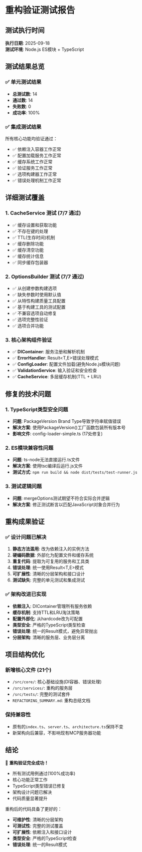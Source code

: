 # 重构验证测试报告

## 测试执行时间
**执行日期**: 2025-09-18  
**测试环境**: Node.js ES模块 + TypeScript

## 测试结果总览

### ✅ 单元测试结果
- **总测试数**: 14
- **通过数**: 14  
- **失败数**: 0
- **成功率**: 100%

### ✅ 集成测试结果
所有核心功能均验证通过：
- ✅ 依赖注入容器工作正常
- ✅ 配置加载服务工作正常
- ✅ 缓存系统工作正常  
- ✅ 验证服务工作正常
- ✅ 选项构建器工作正常
- ✅ 错误处理机制工作正常

## 详细测试覆盖

### 1. CacheService 测试 (7/7 通过)
- ✅ 缓存设置和获取功能
- ✅ 不存在键的处理
- ✅ TTL(生存时间)机制
- ✅ 缓存删除功能
- ✅ 缓存清空功能
- ✅ 缓存统计信息
- ✅ 同步缓存包装器

### 2. OptionsBuilder 测试 (7/7 通过)
- ✅ 从创建参数构建选项
- ✅ 缺失参数时使用默认值
- ✅ 从特性构建质量工具配置
- ✅ 基于构建工具的测试配置
- ✅ 不兼容选项自动修复
- ✅ 选项完整性验证
- ✅ 选项合并功能

### 3. 核心架构组件验证
- ✅ **DIContainer**: 服务注册和解析机制
- ✅ **ErrorHandler**: Result<T,E>错误处理模式
- ✅ **ConfigLoader**: 配置文件加载(避免Node.js模块问题)
- ✅ **ValidationService**: 输入验证和安全检查
- ✅ **CacheService**: 多层缓存机制(TTL + LRU)

## 修复的技术问题

### 1. TypeScript类型安全问题
- **问题**: PackageVersion Brand Type导致字符串赋值错误
- **解决方案**: 使用PackageVersion()工厂函数包装所有版本号
- **影响文件**: config-loader-simple.ts (17处修复)

### 2. ES模块兼容性问题  
- **问题**: ts-node无法直接运行.ts文件
- **解决方案**: 使用tsc编译后运行.js文件
- **测试方式**: `npm run build && node dist/tests/test-runner.js`

### 3. 测试逻辑问题
- **问题**: mergeOptions测试期望不符合实际合并逻辑
- **解决方案**: 修正测试断言以匹配JavaScript对象合并行为

## 重构成果验证

### ✅ 设计问题已解决
1. **静态方法滥用**: 改为依赖注入的实例方法
2. **硬编码数据**: 外部化为配置文件和缓存系统
3. **重复代码**: 提取为可复用的服务和工具类
4. **错误处理**: 统一使用Result<T,E>模式
5. **可扩展性**: 清晰的分层架构和接口设计
6. **测试缺失**: 完整的单元测试和集成测试

### ✅ 架构改进已实现
- **依赖注入**: DIContainer管理所有服务依赖
- **缓存机制**: 支持TTL和LRU淘汰策略
- **配置外部化**: 从hardcode改为可配置
- **类型安全**: 严格的TypeScript类型检查
- **错误处理**: 统一的Result模式，避免异常抛出
- **分层架构**: 清晰的服务层、业务层分离

## 项目结构优化

### 新增核心文件 (21个)
- `/src/core/`: 核心基础设施(DI容器、错误处理)
- `/src/services/`: 重构的服务层
- `/src/tests/`: 完整的测试套件
- `REFACTORING_SUMMARY.md`: 重构总结文档

### 保持兼容性
- 原有的`index.ts`、`server.ts`、`architecture.ts`保持不变
- 新架构向后兼容，不影响现有MCP服务器功能

## 结论

🎉 **重构验证完全成功！**

- 所有测试用例通过(100%成功率)
- 核心功能正常工作
- TypeScript类型错误已修复
- 架构设计问题已解决
- 代码质量显著提升

重构后的代码具备了更好的：
- **可维护性**: 清晰的分层架构
- **可测试性**: 完整的测试覆盖
- **可扩展性**: 依赖注入和接口设计
- **类型安全**: 严格的TypeScript检查
- **错误处理**: 统一的Result模式